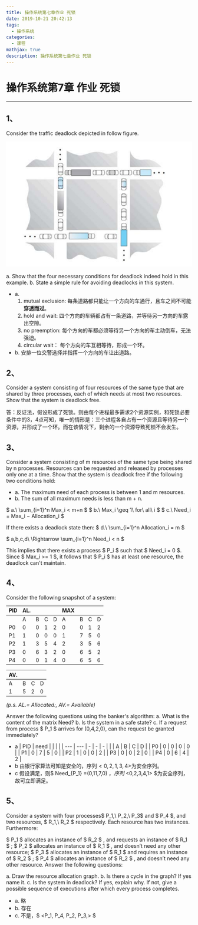 ```yaml
---
title: 操作系统第七章作业 死锁
date: 2019-10-21 20:42:13
tags:
  - 操作系统
categories:
  - 课程
mathjax: true
description: 操作系统第七章作业 死锁
---
```

# 操作系统第7章 作业 死锁
---

## 1、 
Consider the traffic deadlock depicted in follow figure.

![deadlock car](../../images/2019-10-21-操作系统第七章作业-死锁/deadlock_car.png) 

a. Show that the four necessary conditions for deadlock indeed hold in this example.
b. State a simple rule for avoiding deadlocks in this system.

- a.
    1. mutual exclusion: 每条道路都只能让一个方向的车通行，且车之间不可能**穿透而过**。
    2. hold and wait: 四个方向的车辆都占有一条道路，并等待另一方向的车露出空隙。
    3. no preemption: 每个方向的车都必须等待另一个方向的车主动倒车，无法强迫。
    4. circular wait： 每个方向的车互相等待，形成一个环。
- b. 安排一位交警选择并指挥一个方向的车让出道路。

## 2、
Consider a system consisting of four resources of the same type that are shared by three processes, each of which needs at most two resources. Show that the system is deadlock free.

答：反证法，假设形成了死锁。则由每个进程最多需求2个资源实例，和死锁必要条件中的3，4点可知，唯一的情形是：三个进程各自占有一个资源且等待另一个资源，并形成了一个环。而在该情况下，剩余的一个资源导致死锁不会发生。

## 3、 
Consider a system consisting of m resources of the same type being shared by n processes. Resources can be requested and released by processes only one at a time. Show that the system is deadlock free if the following two conditions hold:

- a. The maximum need of each process is between 1 and m resources.
- b. The sum of all maximum needs is less than m + n.

$ a.\ \sum_{i=1}^n Max_i < m+n $
$ b.\ Max_i \geq 1\ for\ all\ i $
$ c.\ Need_i = Max_i − Allocation_i $

If there exists a deadlock state then:
$ d.\ \sum_{i=1}^n Allocation_i = m $

$ a,b,c,d\ \Rightarrow \sum_{i=1}^n Need_i < n $

This implies that there exists a process $ P_i $ such that $ Need_i = 0 $. Since $ Max_i >= 1 $, it follows that $ P_i $ has at least one resource, the deadlock can't maintain. 


## 4、  
Consider the following snapshot of a system:

| PID | AL. |   |   |   | MAX |   |   |   |
| --- | --- | - | - | - | --  | - | - | - |
|     | A   | B | C | D | A   | B | C | D |
| P0  | 0   | 0 | 1 | 2 | 0   | 0 | 1 | 2 |
| P1  | 1   | 0 | 0 | 0 | 1   | 7 | 5 | 0 |
| P2  | 1   | 3 | 5 | 4 | 2   | 3 | 5 | 6 |
| P3  | 0   | 6 | 3 | 2 | 0   | 6 | 5 | 2 |
| P4  | 0   | 0 | 1 | 4 | 0   | 6 | 5 | 6 |

| AV. |   |   |   |
| --- | - | - | - |
| A   | B | C | D |
| 1   | 5 | 2 | 0 |

*(p.s. AL.= Allocated:, AV.= Available)*

Answer the following questions using the banker's algorithm:
a. What is the content of the matrix Need?
b. Is the system in a safe state?
c. If a request from process $ P_1 $ arrives for (0,4,2,0), can the request be granted immediately?

- a
    | PID | need |   |   |   |
    | --- | --- | - | - | - |
    |     | A   | B | C | D |
    | P0  | 0   | 0 | 0 | 0 |
    | P1  | 0   | 7 | 5 | 0 |
    | P2  | 1   | 0 | 0 | 2 |
    | P3  | 0   | 0 | 2 | 0 |
    | P4  | 0   | 6 | 4 | 2 |
- b 由银行家算法可知是安全的，序列$<0,2,1,3,4>$为安全序列。
- c 假设满足，则$ Need_{P_1} =(0,11,7,0) $，序列$ <0,2,3,4,1> $为安全序列，故可立即满足。



## 5、 
Consider a system with four processes$ P_1,\ P_2,\ P_3$ and $ P_4 $, and two resources, $ R_1,\ R_2 $ respectively. Each resource has two instances. Furthermore:

$ P_1 $ allocates an instance of $ R_2 $  , and requests an instance of $ R_1 $ ;
$ P_2 $  allocates an instance of $ R_1 $ , and doesn’t need any other resource;
$ P_3 $  allocates an instance of $ R_1 $ and requires an instance of $ R_2 $ ;
$ P_4 $  allocates an instance of $ R_2 $ , and doesn’t need any other resource.
Answer the following questions:

a. Draw the resource allocation graph.
b. Is there a cycle in the graph? If yes name it. 
c. Is the system in deadlock? If yes, explain why. If not, give a possible sequence of executions after which every process completes.

- a. 略
- b. 存在
- c. 不是，$ <P_1, P_4, P_2, P_3,> $ 